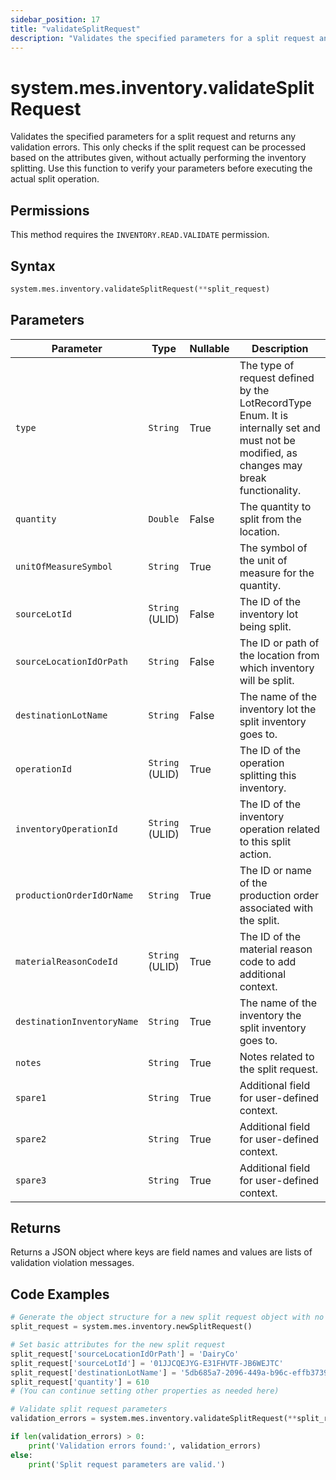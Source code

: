 ```yaml
---
sidebar_position: 17
title: "validateSplitRequest"
description: "Validates the specified parameters for a split request and returns any validation errors."
---
```


# system.mes.inventory.validateSplitRequest

Validates the specified parameters for a split request and returns any validation errors. This only checks if the split request can be processed based on the attributes given, without actually performing the inventory splitting. Use this function to verify your parameters before executing the actual split operation.


## Permissions

This method requires the `INVENTORY.READ.VALIDATE` permission.

## Syntax

```python
system.mes.inventory.validateSplitRequest(**split_request)
```

## Parameters

| Parameter                  | Type            | Nullable | Description                                                                                                                               |
|----------------------------|-----------------|----------|-------------------------------------------------------------------------------------------------------------------------------------------|
| `type`                     | `String`        | True     | The type of request defined by the LotRecordType Enum. It is internally set and must not be modified, as changes may break functionality. |
| `quantity`                 | `Double`        | False    | The quantity to split from the location.                                                                                                  |
| `unitOfMeasureSymbol`      | `String`        | True     | The symbol of the unit of measure for the quantity.                                                                                       |
| `sourceLotId`              | `String` (ULID) | False    | The ID of the inventory lot being split.                                                                                                  |
| `sourceLocationIdOrPath`   | `String`        | False    | The ID or path of the location from which inventory will be split.                                                                        |
| `destinationLotName`       | `String`        | False    | The name of the inventory lot the split inventory goes to.                                                                                |
| `operationId`              | `String` (ULID) | True     | The ID of the operation splitting this inventory.                                                                                         |
| `inventoryOperationId`     | `String` (ULID) | True     | The ID of the inventory operation related to this split action.                                                                           |
| `productionOrderIdOrName`  | `String`        | True     | The ID or name of the production order associated with the split.                                                                         |
| `materialReasonCodeId`     | `String` (ULID) | True     | The ID of the material reason code to add additional context.                                                                             |
| `destinationInventoryName` | `String`        | True     | The name of the inventory the split inventory goes to.                                                                                    |
| `notes`                    | `String`        | True     | Notes related to the split request.                                                                                                       |
| `spare1`                   | `String`        | True     | Additional field for user-defined context.                                                                                                |
| `spare2`                   | `String`        | True     | Additional field for user-defined context.                                                                                                |
| `spare3`                   | `String`        | True     | Additional field for user-defined context.                                                                                                |

## Returns

Returns a JSON object where keys are field names and values are lists of validation violation messages.

## Code Examples

```python
# Generate the object structure for a new split request object with no initial arguments
split_request = system.mes.inventory.newSplitRequest()

# Set basic attributes for the new split request
split_request['sourceLocationIdOrPath'] = 'DairyCo'
split_request['sourceLotId'] = '01JJCQEJYG-E31FHVTF-JB6WEJTC'
split_request['destinationLotName'] = '5db685a7-2096-449a-b96c-effb3739e021'
split_request['quantity'] = 610
# (You can continue setting other properties as needed here)

# Validate split request parameters
validation_errors = system.mes.inventory.validateSplitRequest(**split_request)

if len(validation_errors) > 0:
    print('Validation errors found:', validation_errors)
else:
    print('Split request parameters are valid.')
```
